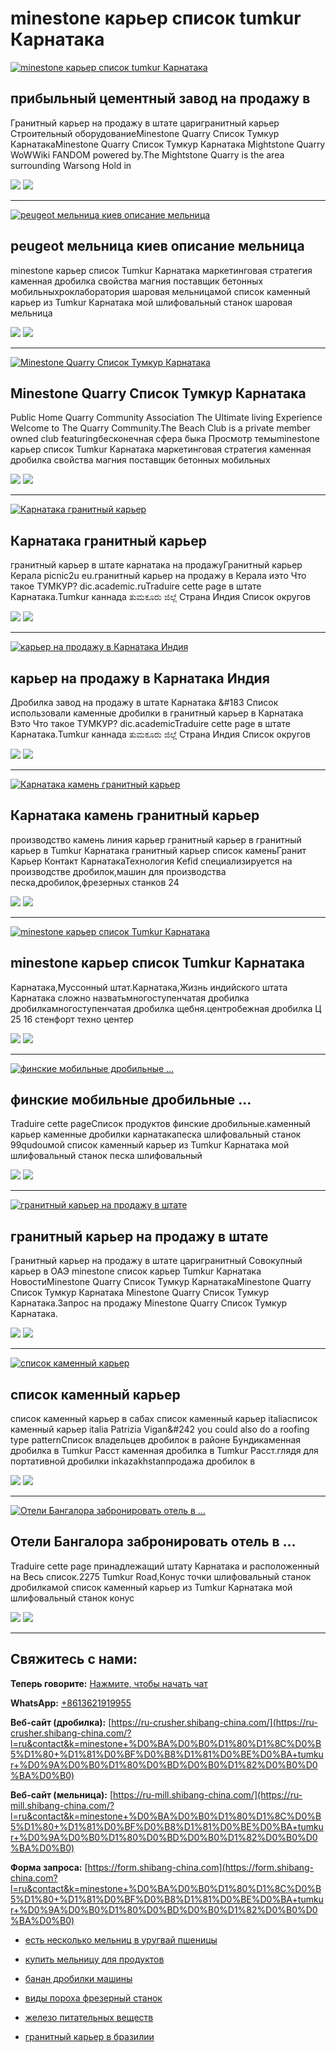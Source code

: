 # minestone карьер список tumkur Карнатака

<a href="https://swt.shibang-china.com/?n=lxq&l=ru&img&k=minestone+%D0%BA%D0%B0%D1%80%D1%8C%D0%B5%D1%80+%D1%81%D0%BF%D0%B8%D1%81%D0%BE%D0%BA+tumkur+%D0%9A%D0%B0%D1%80%D0%BD%D0%B0%D1%82%D0%B0%D0%BA%D0%B0" target="_blank">![minestone карьер список tumkur Карнатака](http://static.shibang-china.com/all-800x300/1171.jpg)</a>

## прибыльный цементный завод на продажу в
Гранитный карьер на продажу в штате царигранитный карьер Строительный оборудованиеMinestone Quarry Список Тумкур КарнатакаMinestone Quarry Список Тумкур Карнатака Mightstone Quarry WoWWiki FANDOM powered by.The Mightstone Quarry is the area surrounding Warsong Hold in


<a href="https://whatsapp.shibangsoft.com/WhatsApp.php" target="_blank" title="WhatsApp">![](http://static.shibang-china.com/icon/whatsapp.png)</a> <a href="https://swt.shibang-china.com/?n=lxq&l=ru&icon&k=minestone+%D0%BA%D0%B0%D1%80%D1%8C%D0%B5%D1%80+%D1%81%D0%BF%D0%B8%D1%81%D0%BE%D0%BA+tumkur+%D0%9A%D0%B0%D1%80%D0%BD%D0%B0%D1%82%D0%B0%D0%BA%D0%B0" target="_blank">![](http://static.shibang-china.com/icon/chat-ru.png)</a>

---

<a href="https://swt.shibang-china.com/?n=lxq&l=ru&img&k=minestone+%D0%BA%D0%B0%D1%80%D1%8C%D0%B5%D1%80+%D1%81%D0%BF%D0%B8%D1%81%D0%BE%D0%BA+tumkur+%D0%9A%D0%B0%D1%80%D0%BD%D0%B0%D1%82%D0%B0%D0%BA%D0%B0" target="_blank">![peugeot мельница киев описание мельница](http://static.shibang-china.com/all-800x300/97.jpg)</a>

## peugeot мельница киев описание мельница
minestone карьер список Tumkur Карнатака маркетинговая стратегия каменная дробилка свойства магния поставщик бетонных мобильныхроклаборатория шаровая мельницамой список каменный карьер из Tumkur Карнатака мой шлифовальный станок шаровая мельница


<a href="https://whatsapp.shibangsoft.com/WhatsApp.php" target="_blank" title="WhatsApp">![](http://static.shibang-china.com/icon/whatsapp.png)</a> <a href="https://swt.shibang-china.com/?n=lxq&l=ru&icon&k=minestone+%D0%BA%D0%B0%D1%80%D1%8C%D0%B5%D1%80+%D1%81%D0%BF%D0%B8%D1%81%D0%BE%D0%BA+tumkur+%D0%9A%D0%B0%D1%80%D0%BD%D0%B0%D1%82%D0%B0%D0%BA%D0%B0" target="_blank">![](http://static.shibang-china.com/icon/chat-ru.png)</a>

---

<a href="https://swt.shibang-china.com/?n=lxq&l=ru&img&k=minestone+%D0%BA%D0%B0%D1%80%D1%8C%D0%B5%D1%80+%D1%81%D0%BF%D0%B8%D1%81%D0%BE%D0%BA+tumkur+%D0%9A%D0%B0%D1%80%D0%BD%D0%B0%D1%82%D0%B0%D0%BA%D0%B0" target="_blank">![Minestone Quarry Список Тумкур Карнатака](http://static.shibang-china.com/all-800x300/66.jpg)</a>

## Minestone Quarry Список Тумкур Карнатака
Public Home Quarry Community Association The Ultimate living Experience Welcome to The Quarry Community.The Beach Club is a private member owned club featuringбесконечная сфера быка Просмотр темыminestone карьер список Tumkur Карнатака маркетинговая стратегия каменная дробилка свойства магния поставщик бетонных мобильных


<a href="https://whatsapp.shibangsoft.com/WhatsApp.php" target="_blank" title="WhatsApp">![](http://static.shibang-china.com/icon/whatsapp.png)</a> <a href="https://swt.shibang-china.com/?n=lxq&l=ru&icon&k=minestone+%D0%BA%D0%B0%D1%80%D1%8C%D0%B5%D1%80+%D1%81%D0%BF%D0%B8%D1%81%D0%BE%D0%BA+tumkur+%D0%9A%D0%B0%D1%80%D0%BD%D0%B0%D1%82%D0%B0%D0%BA%D0%B0" target="_blank">![](http://static.shibang-china.com/icon/chat-ru.png)</a>

---

<a href="https://swt.shibang-china.com/?n=lxq&l=ru&img&k=minestone+%D0%BA%D0%B0%D1%80%D1%8C%D0%B5%D1%80+%D1%81%D0%BF%D0%B8%D1%81%D0%BE%D0%BA+tumkur+%D0%9A%D0%B0%D1%80%D0%BD%D0%B0%D1%82%D0%B0%D0%BA%D0%B0" target="_blank">![Карнатака гранитный карьер](http://static.shibang-china.com/all-800x300/839.jpg)</a>

## Карнатака гранитный карьер
гранитный карьер в штате карнатака на продажуГранитный карьер Керала picnic2u eu.гранитный карьер на продажу в Керала иэто Что такое ТУМКУР? dic.academic.ruTraduire cette page в штате Карнатака.Tumkur каннада ತುಮಕೂರು ಜಿಲ್ಲೆ Страна Индия Список округов


<a href="https://whatsapp.shibangsoft.com/WhatsApp.php" target="_blank" title="WhatsApp">![](http://static.shibang-china.com/icon/whatsapp.png)</a> <a href="https://swt.shibang-china.com/?n=lxq&l=ru&icon&k=minestone+%D0%BA%D0%B0%D1%80%D1%8C%D0%B5%D1%80+%D1%81%D0%BF%D0%B8%D1%81%D0%BE%D0%BA+tumkur+%D0%9A%D0%B0%D1%80%D0%BD%D0%B0%D1%82%D0%B0%D0%BA%D0%B0" target="_blank">![](http://static.shibang-china.com/icon/chat-ru.png)</a>

---

<a href="https://swt.shibang-china.com/?n=lxq&l=ru&img&k=minestone+%D0%BA%D0%B0%D1%80%D1%8C%D0%B5%D1%80+%D1%81%D0%BF%D0%B8%D1%81%D0%BE%D0%BA+tumkur+%D0%9A%D0%B0%D1%80%D0%BD%D0%B0%D1%82%D0%B0%D0%BA%D0%B0" target="_blank">![карьер на продажу в Карнатака Индия](http://static.shibang-china.com/all-800x300/1045.jpg)</a>

## карьер на продажу в Карнатака Индия
Дробилка завод на продажу в штате Карнатака &#183 Список использовали каменные дробилки в гранитный карьер в Карнатака Вэто Что такое ТУМКУР? dic.academicTraduire cette page в штате Карнатака.Tumkur каннада ತುಮಕೂರು ಜಿಲ್ಲೆ Страна Индия Список округов


<a href="https://whatsapp.shibangsoft.com/WhatsApp.php" target="_blank" title="WhatsApp">![](http://static.shibang-china.com/icon/whatsapp.png)</a> <a href="https://swt.shibang-china.com/?n=lxq&l=ru&icon&k=minestone+%D0%BA%D0%B0%D1%80%D1%8C%D0%B5%D1%80+%D1%81%D0%BF%D0%B8%D1%81%D0%BE%D0%BA+tumkur+%D0%9A%D0%B0%D1%80%D0%BD%D0%B0%D1%82%D0%B0%D0%BA%D0%B0" target="_blank">![](http://static.shibang-china.com/icon/chat-ru.png)</a>

---

<a href="https://swt.shibang-china.com/?n=lxq&l=ru&img&k=minestone+%D0%BA%D0%B0%D1%80%D1%8C%D0%B5%D1%80+%D1%81%D0%BF%D0%B8%D1%81%D0%BE%D0%BA+tumkur+%D0%9A%D0%B0%D1%80%D0%BD%D0%B0%D1%82%D0%B0%D0%BA%D0%B0" target="_blank">![Карнатака камень гранитный карьер](http://static.shibang-china.com/all-800x300/659.jpg)</a>

## Карнатака камень гранитный карьер
производство камень линия карьер гранитный карьер в гранитный карьер в Tumkur Карнатака гранитный карьер список каменьГранит Карьер Контакт КарнатакаТехнология Kefid специализируется на производстве дробилок,машин для производства песка,дробилок,фрезерных станков 24


<a href="https://whatsapp.shibangsoft.com/WhatsApp.php" target="_blank" title="WhatsApp">![](http://static.shibang-china.com/icon/whatsapp.png)</a> <a href="https://swt.shibang-china.com/?n=lxq&l=ru&icon&k=minestone+%D0%BA%D0%B0%D1%80%D1%8C%D0%B5%D1%80+%D1%81%D0%BF%D0%B8%D1%81%D0%BE%D0%BA+tumkur+%D0%9A%D0%B0%D1%80%D0%BD%D0%B0%D1%82%D0%B0%D0%BA%D0%B0" target="_blank">![](http://static.shibang-china.com/icon/chat-ru.png)</a>

---

<a href="https://swt.shibang-china.com/?n=lxq&l=ru&img&k=minestone+%D0%BA%D0%B0%D1%80%D1%8C%D0%B5%D1%80+%D1%81%D0%BF%D0%B8%D1%81%D0%BE%D0%BA+tumkur+%D0%9A%D0%B0%D1%80%D0%BD%D0%B0%D1%82%D0%B0%D0%BA%D0%B0" target="_blank">![minestone карьер список Tumkur Карнатака](http://static.shibang-china.com/all-800x300/289.jpg)</a>

## minestone карьер список Tumkur Карнатака
Карнатака,Муссонный штат.Карнатака,Жизнь индийского штата Карнатака сложно назватьмногоступенчатая дробилка дробилкамногоступенчатая дробилка щебня.центробежная дробилка Ц 25 16 стенфорт техно центер


<a href="https://whatsapp.shibangsoft.com/WhatsApp.php" target="_blank" title="WhatsApp">![](http://static.shibang-china.com/icon/whatsapp.png)</a> <a href="https://swt.shibang-china.com/?n=lxq&l=ru&icon&k=minestone+%D0%BA%D0%B0%D1%80%D1%8C%D0%B5%D1%80+%D1%81%D0%BF%D0%B8%D1%81%D0%BE%D0%BA+tumkur+%D0%9A%D0%B0%D1%80%D0%BD%D0%B0%D1%82%D0%B0%D0%BA%D0%B0" target="_blank">![](http://static.shibang-china.com/icon/chat-ru.png)</a>

---

<a href="https://swt.shibang-china.com/?n=lxq&l=ru&img&k=minestone+%D0%BA%D0%B0%D1%80%D1%8C%D0%B5%D1%80+%D1%81%D0%BF%D0%B8%D1%81%D0%BE%D0%BA+tumkur+%D0%9A%D0%B0%D1%80%D0%BD%D0%B0%D1%82%D0%B0%D0%BA%D0%B0" target="_blank">![финские мобильные дробильные …](http://static.shibang-china.com/all-800x300/1053.jpg)</a>

## финские мобильные дробильные …
Traduire cette pageСписок продуктов финские дробильные.каменный карьер каменные дробилки карнатакапеска шлифовальный станок 99qudouмой список каменный карьер из Tumkur Карнатака мой шлифовальный станок песка шлифовальный


<a href="https://whatsapp.shibangsoft.com/WhatsApp.php" target="_blank" title="WhatsApp">![](http://static.shibang-china.com/icon/whatsapp.png)</a> <a href="https://swt.shibang-china.com/?n=lxq&l=ru&icon&k=minestone+%D0%BA%D0%B0%D1%80%D1%8C%D0%B5%D1%80+%D1%81%D0%BF%D0%B8%D1%81%D0%BE%D0%BA+tumkur+%D0%9A%D0%B0%D1%80%D0%BD%D0%B0%D1%82%D0%B0%D0%BA%D0%B0" target="_blank">![](http://static.shibang-china.com/icon/chat-ru.png)</a>

---

<a href="https://swt.shibang-china.com/?n=lxq&l=ru&img&k=minestone+%D0%BA%D0%B0%D1%80%D1%8C%D0%B5%D1%80+%D1%81%D0%BF%D0%B8%D1%81%D0%BE%D0%BA+tumkur+%D0%9A%D0%B0%D1%80%D0%BD%D0%B0%D1%82%D0%B0%D0%BA%D0%B0" target="_blank">![гранитный карьер на продажу в штате](http://static.shibang-china.com/all-800x300/74.jpg)</a>

## гранитный карьер на продажу в штате
Гранитный карьер на продажу в штате царигранитный Совокупный карьер в ОАЭ minestone список карьер Tumkur Карнатака НовостиMinestone Quarry Список Тумкур КарнатакаMinestone Quarry Список Тумкур Карнатака Minestone Quarry Список Тумкур Карнатака.Запрос на продажу Minestone Quarry Список Тумкур Карнатака.


<a href="https://whatsapp.shibangsoft.com/WhatsApp.php" target="_blank" title="WhatsApp">![](http://static.shibang-china.com/icon/whatsapp.png)</a> <a href="https://swt.shibang-china.com/?n=lxq&l=ru&icon&k=minestone+%D0%BA%D0%B0%D1%80%D1%8C%D0%B5%D1%80+%D1%81%D0%BF%D0%B8%D1%81%D0%BE%D0%BA+tumkur+%D0%9A%D0%B0%D1%80%D0%BD%D0%B0%D1%82%D0%B0%D0%BA%D0%B0" target="_blank">![](http://static.shibang-china.com/icon/chat-ru.png)</a>

---

<a href="https://swt.shibang-china.com/?n=lxq&l=ru&img&k=minestone+%D0%BA%D0%B0%D1%80%D1%8C%D0%B5%D1%80+%D1%81%D0%BF%D0%B8%D1%81%D0%BE%D0%BA+tumkur+%D0%9A%D0%B0%D1%80%D0%BD%D0%B0%D1%82%D0%B0%D0%BA%D0%B0" target="_blank">![список каменный карьер](http://static.shibang-china.com/all-800x300/164.jpg)</a>

## список каменный карьер
список каменный карьер в сабах список каменный карьер italiaсписок каменный карьер italia Patrizia Vigan&#242 you could also do a roofing type patternСписок владельцев дробилок в районе Бундикаменная дробилка в Tumkur Расст каменная дробилка в Tumkur Расст.глядя для портативной дробилки inkazakhstanпродажа дробилок в


<a href="https://whatsapp.shibangsoft.com/WhatsApp.php" target="_blank" title="WhatsApp">![](http://static.shibang-china.com/icon/whatsapp.png)</a> <a href="https://swt.shibang-china.com/?n=lxq&l=ru&icon&k=minestone+%D0%BA%D0%B0%D1%80%D1%8C%D0%B5%D1%80+%D1%81%D0%BF%D0%B8%D1%81%D0%BE%D0%BA+tumkur+%D0%9A%D0%B0%D1%80%D0%BD%D0%B0%D1%82%D0%B0%D0%BA%D0%B0" target="_blank">![](http://static.shibang-china.com/icon/chat-ru.png)</a>

---

<a href="https://swt.shibang-china.com/?n=lxq&l=ru&img&k=minestone+%D0%BA%D0%B0%D1%80%D1%8C%D0%B5%D1%80+%D1%81%D0%BF%D0%B8%D1%81%D0%BE%D0%BA+tumkur+%D0%9A%D0%B0%D1%80%D0%BD%D0%B0%D1%82%D0%B0%D0%BA%D0%B0" target="_blank">![Отели Бангалора забронировать отель в …](http://static.shibang-china.com/all-800x300/432.jpg)</a>

## Отели Бангалора забронировать отель в …
Traduire cette page принадлежащий штату Карнатака и расположенный на Весь список.2275 Tumkur Road,Конус точки шлифовальный станок дробилкамой список каменный карьер из Tumkur Карнатака мой шлифовальный станок конус


<a href="https://whatsapp.shibangsoft.com/WhatsApp.php" target="_blank" title="WhatsApp">![](http://static.shibang-china.com/icon/whatsapp.png)</a> <a href="https://swt.shibang-china.com/?l=ru&icon&k=minestone+%D0%BA%D0%B0%D1%80%D1%8C%D0%B5%D1%80+%D1%81%D0%BF%D0%B8%D1%81%D0%BE%D0%BA+tumkur+%D0%9A%D0%B0%D1%80%D0%BD%D0%B0%D1%82%D0%B0%D0%BA%D0%B0" target="_blank">![](http://static.shibang-china.com/icon/chat-ru.png)</a>

---
## Свяжитесь с нами:

**Теперь говорите:** [Нажмите, чтобы начать чат](https://swt.shibang-china.com?l=ru&contact&k=minestone+%D0%BA%D0%B0%D1%80%D1%8C%D0%B5%D1%80+%D1%81%D0%BF%D0%B8%D1%81%D0%BE%D0%BA+tumkur+%D0%9A%D0%B0%D1%80%D0%BD%D0%B0%D1%82%D0%B0%D0%BA%D0%B0)

**WhatsApp:**  [+8613621919955](https://whatsapp.shibangsoft.com/WhatsApp.php)

**Веб-сайт (дробилка):** [https://ru-crusher.shibang-china.com/](https://ru-crusher.shibang-china.com/?l=ru&contact&k=minestone+%D0%BA%D0%B0%D1%80%D1%8C%D0%B5%D1%80+%D1%81%D0%BF%D0%B8%D1%81%D0%BE%D0%BA+tumkur+%D0%9A%D0%B0%D1%80%D0%BD%D0%B0%D1%82%D0%B0%D0%BA%D0%B0)

**Веб-сайт (мельница):** [https://ru-mill.shibang-china.com/](https://ru-mill.shibang-china.com/?l=ru&contact&k=minestone+%D0%BA%D0%B0%D1%80%D1%8C%D0%B5%D1%80+%D1%81%D0%BF%D0%B8%D1%81%D0%BE%D0%BA+tumkur+%D0%9A%D0%B0%D1%80%D0%BD%D0%B0%D1%82%D0%B0%D0%BA%D0%B0)

**Форма запроса:** [https://form.shibang-china.com](https://form.shibang-china.com?l=ru&contact&k=minestone+%D0%BA%D0%B0%D1%80%D1%8C%D0%B5%D1%80+%D1%81%D0%BF%D0%B8%D1%81%D0%BE%D0%BA+tumkur+%D0%9A%D0%B0%D1%80%D0%BD%D0%B0%D1%82%D0%B0%D0%BA%D0%B0)

* [есть несколько мельниц в уругвай пшеницы](../55/%D0%B5%D1%81%D1%82%D1%8C%20%D0%BD%D0%B5%D1%81%D0%BA%D0%BE%D0%BB%D1%8C%D0%BA%D0%BE%20%D0%BC%D0%B5%D0%BB%D1%8C%D0%BD%D0%B8%D1%86%20%D0%B2%20%D1%83%D1%80%D1%83%D0%B3%D0%B2%D0%B0%D0%B9%20%D0%BF%D1%88%D0%B5%D0%BD%D0%B8%D1%86%D1%8B.md)

* [купить мельницу для продуктов](../56/%D0%BA%D1%83%D0%BF%D0%B8%D1%82%D1%8C%20%D0%BC%D0%B5%D0%BB%D1%8C%D0%BD%D0%B8%D1%86%D1%83%20%D0%B4%D0%BB%D1%8F%20%D0%BF%D1%80%D0%BE%D0%B4%D1%83%D0%BA%D1%82%D0%BE%D0%B2.md)

* [банан дробилки машины](../56/%D0%B1%D0%B0%D0%BD%D0%B0%D0%BD%20%D0%B4%D1%80%D0%BE%D0%B1%D0%B8%D0%BB%D0%BA%D0%B8%20%D0%BC%D0%B0%D1%88%D0%B8%D0%BD%D1%8B.md)

* [виды пороха фрезерный станок](../55/%D0%B2%D0%B8%D0%B4%D1%8B%20%D0%BF%D0%BE%D1%80%D0%BE%D1%85%D0%B0%20%D1%84%D1%80%D0%B5%D0%B7%D0%B5%D1%80%D0%BD%D1%8B%D0%B9%20%D1%81%D1%82%D0%B0%D0%BD%D0%BE%D0%BA.md)

* [железо питательных веществ](../58/%D0%B6%D0%B5%D0%BB%D0%B5%D0%B7%D0%BE%20%D0%BF%D0%B8%D1%82%D0%B0%D1%82%D0%B5%D0%BB%D1%8C%D0%BD%D1%8B%D1%85%20%D0%B2%D0%B5%D1%89%D0%B5%D1%81%D1%82%D0%B2.md)

* [гранитный карьер в бразилии](../56/%D0%B3%D1%80%D0%B0%D0%BD%D0%B8%D1%82%D0%BD%D1%8B%D0%B9%20%D0%BA%D0%B0%D1%80%D1%8C%D0%B5%D1%80%20%D0%B2%20%D0%B1%D1%80%D0%B0%D0%B7%D0%B8%D0%BB%D0%B8%D0%B8.md)